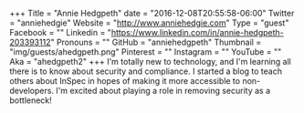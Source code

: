 +++
Title = "Annie Hedgpeth"
date = "2016-12-08T20:55:58-06:00"
Twitter = "anniehedgie"
Website = "http://www.anniehedgie.com"
Type = "guest"
Facebook = ""
Linkedin = "https://www.linkedin.com/in/annie-hedgpeth-203393112"
Pronouns = ""
GitHub = "anniehedgpeth"
Thumbnail = "img/guests/ahedgpeth.png"
Pinterest = ""
Instagram = ""
YouTube = ""
Aka = "ahedgpeth2"
+++
I&#39;m totally new to technology, and I&#39;m learning all there is to know about security and compliance. I started a blog to teach others about InSpec in hopes of making it more accessible to non-developers. I&#39;m excited about playing a role in removing security as a bottleneck!
